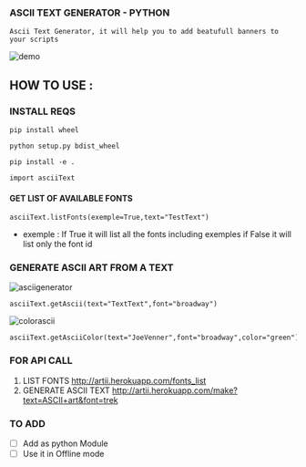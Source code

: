 ### ASCII TEXT GENERATOR - PYTHON

    Ascii Text Generator, it will help you to add beatufull banners to your scripts

![demo](https://i.ibb.co/yYFFpkm/1.png)

## HOW TO USE : 

### INSTALL REQS

    pip install wheel
  
    python setup.py bdist_wheel
    
    pip install -e .
	
    import asciiText
    

#### GET LIST OF AVAILABLE FONTS
	
    asciiText.listFonts(exemple=True,text="TestText")
    

 - exemple : If True it will list all the fonts including exemples if False it will list only the font id  
 
 ###  GENERATE ASCII ART FROM A TEXT
 ![asciigenerator](https://i.ibb.co/0ZnhGff/2.png)

    asciiText.getAscii(text="TextText",font="broadway")

![colorascii](https://i.ibb.co/YBXG36v/color.png)

    asciiText.getAsciiColor(text="JoeVenner",font="broadway",color="green")


### FOR API CALL

 1. LIST FONTS http://artii.herokuapp.com/fonts_list
 2. GENERATE ASCII TEXT http://artii.herokuapp.com/make?text=ASCII+art&font=trek


### TO ADD

 - [ ] Add as python Module
 - [ ] Use it in Offline mode
